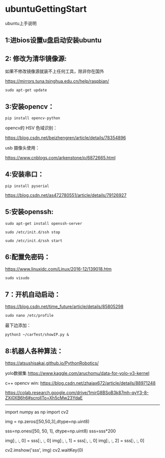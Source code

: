 # ubuntuGettingStart
ubuntu上手说明


## 1:进bios设置u盘启动安装ubuntu

## 2: 修改为清华镜像源:

如果不修改镜像源就装不上任何工具，除非你在国外

https://mirrors.tuna.tsinghua.edu.cn/help/raspbian/

`sudo apt-get update`

## 3:安装opencv：

`pip install opencv-python`

opencv的 HSV 色域识别：

https://blog.csdn.net/beizhengren/article/details/78354896

usb 摄像头使用：

https://www.cnblogs.com/arkenstone/p/6872665.html

## 4:安装串口：

`pip install pyserial`

https://blog.csdn.net/as472780551/article/details/79126927


## 5:安装openssh:

``sudo apt-get install openssh-server``

``sudo /etc/init.d/ssh stop``

``sudo /etc/init.d/ssh start``

## 6:配置免密码：

https://www.linuxidc.com/Linux/2016-12/139018.htm

``sudo visudo``

## 7：开机自动启动：

https://blog.csdn.net/time_future/article/details/85805298

`sudo nano /etc/profile`

最下边添加：

`python3 ~/carTest/showIP.py &`

## 8:机器人各种算法：

https://atsushisakai.github.io/PythonRobotics/


yolo数据集
https://www.kaggle.com/aruchomu/data-for-yolo-v3-kernel

c++ opencv win:
https://blog.csdn.net/zhaiax672/article/details/88971248

https://colab.research.google.com/drive/1mirG8BSoB3k87mh-qyY3-8-ZXj0XB6h6#scrollTo=Xh5cMw23YdaE

------------------------------------------------------------------------------------------------
import numpy as np
import cv2

img = np.zeros([50,50,3],dtype=np.uint8)

sss=np.ones([50, 50, 1], dtype=np.uint8)
sss=sss*200

img[:, :, 0] = sss[:, :, 0]
img[:, :, 1] = sss[:, :, 0]
img[:, :, 2] = sss[:, :, 0]

cv2.imshow('sss', img)
cv2.waitKey(0)
